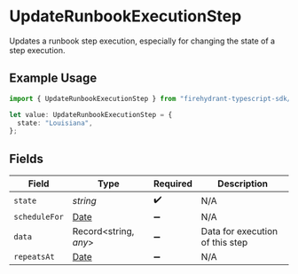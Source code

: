 # UpdateRunbookExecutionStep

Updates a runbook step execution, especially for changing the state of a step execution.

## Example Usage

```typescript
import { UpdateRunbookExecutionStep } from "firehydrant-typescript-sdk/models/components";

let value: UpdateRunbookExecutionStep = {
  state: "Louisiana",
};
```

## Fields

| Field                                                                                         | Type                                                                                          | Required                                                                                      | Description                                                                                   |
| --------------------------------------------------------------------------------------------- | --------------------------------------------------------------------------------------------- | --------------------------------------------------------------------------------------------- | --------------------------------------------------------------------------------------------- |
| `state`                                                                                       | *string*                                                                                      | :heavy_check_mark:                                                                            | N/A                                                                                           |
| `scheduleFor`                                                                                 | [Date](https://developer.mozilla.org/en-US/docs/Web/JavaScript/Reference/Global_Objects/Date) | :heavy_minus_sign:                                                                            | N/A                                                                                           |
| `data`                                                                                        | Record<string, *any*>                                                                         | :heavy_minus_sign:                                                                            | Data for execution of this step                                                               |
| `repeatsAt`                                                                                   | [Date](https://developer.mozilla.org/en-US/docs/Web/JavaScript/Reference/Global_Objects/Date) | :heavy_minus_sign:                                                                            | N/A                                                                                           |